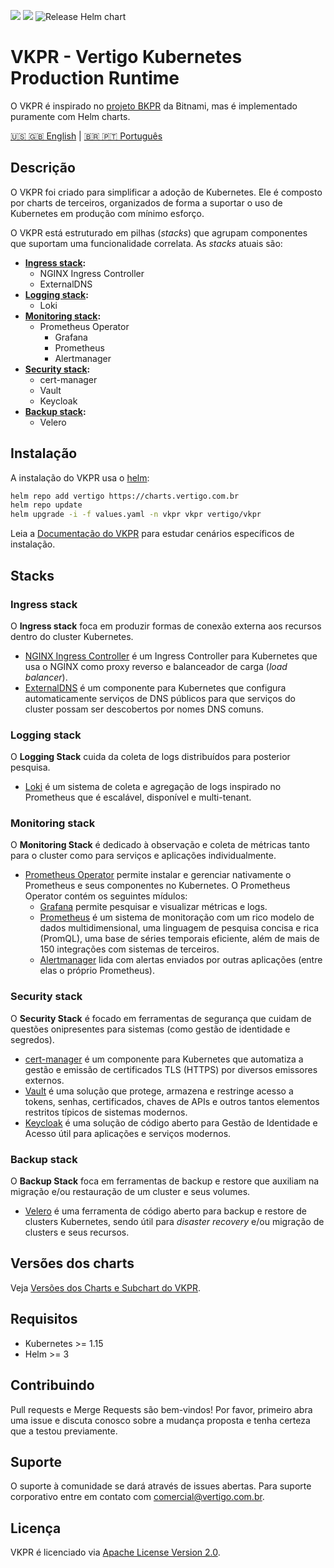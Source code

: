 ![](https://img.shields.io/badge/status-In%20development-yellow)
![](https://img.shields.io/badge/license-Apache%202.0-blue)
![Release Helm chart](https://github.com/vertigobr/vkpr/workflows/Release%20Helm%20chart/badge.svg)
# VKPR - Vertigo Kubernetes Production Runtime

O VKPR é inspirado no [projeto BKPR](https://github.com/bitnami/kube-prod-runtime) da Bitnami, mas é implementado puramente com Helm charts.

[&#x1f1fa;&#x1f1f8; &#x1f1ec;&#x1f1e7; English](README.md) | [&#x1f1e7;&#x1f1f7; &#x1f1f5;&#x1f1f9; Português](README_pt.md)

## Descrição

O VKPR foi criado para simplificar a adoção de Kubernetes. Ele é composto por charts de terceiros, organizados de forma a suportar o uso de Kubernetes em produção com mínimo esforço.

O VKPR está estruturado em pilhas (*stacks*) que agrupam componentes que suportam uma funcionalidade correlata. As *stacks* atuais são:

- **[Ingress stack](#ingress-stack):**
  - NGINX Ingress Controller
  - ExternalDNS
- **[Logging stack](#logging-stack):**
  - Loki
- **[Monitoring stack](#monitoring-stack):**
  - Prometheus Operator
    - Grafana
    - Prometheus
    - Alertmanager
- **[Security stack](#security-stack):**
  - cert-manager
  - Vault
  - Keycloak
- **[Backup stack](#backup-stack):**
  - Velero

## Instalação

A instalação do VKPR usa o [helm](https://helm.sh/):

```sh
helm repo add vertigo https://charts.vertigo.com.br
helm repo update
helm upgrade -i -f values.yaml -n vkpr vkpr vertigo/vkpr
```

Leia a [Documentação do VKPR](https://vertigobr.github.io/vkpr-docs/docs/) para estudar cenários específicos de instalação.

## Stacks

### Ingress stack
  
O **Ingress stack** foca em produzir formas de conexão externa aos recursos dentro do cluster Kubernetes.

- [NGINX Ingress Controller](https://vertigobr.github.io/vkpr-docs/docs/stacks#nginx-ingress-controller) é um Ingress Controller para Kubernetes que usa o NGINX como proxy reverso e balanceador de carga (*load balancer*).
- [ExternalDNS](https://vertigobr.github.io/vkpr-docs/docs/stacks#externaldns) é um componente para Kubernetes que configura automaticamente serviços de DNS públicos para que serviços do cluster possam ser descobertos por nomes DNS comuns.

### Logging stack

O **Logging Stack** cuida da coleta de logs distribuídos para posterior pesquisa.

- [Loki](https://vertigobr.github.io/vkpr-docs/docs/stacks#loki) é um sistema de coleta e agregação de logs inspirado no Prometheus que é escalável, disponível e multi-tenant.

### Monitoring stack

O **Monitoring Stack** é dedicado à observação e coleta de métricas tanto para o cluster como para serviços e aplicações individualmente.

- [Prometheus Operator](https://vertigobr.github.io/vkpr-docs/docs/stacks#prometheus-stack) permite instalar e gerenciar nativamente o Prometheus e seus componentes no Kubernetes. O Prometheus Operator contém os seguintes mídulos:
  - [Grafana](https://grafana.com/oss/grafana/) permite pesquisar e visualizar métricas e logs.
  - [Prometheus](https://grafana.com/oss/prometheus/) é um sistema de monitoração com um rico modelo de dados multidimensional, uma linguagem de pesquisa concisa e rica (PromQL), uma base de séries temporais eficiente, além de mais de 150 integrações com sistemas de terceiros.
  - [Alertmanager](https://prometheus.io/docs/alerting/latest/alertmanager/) lida com alertas enviados por outras aplicações (entre elas o próprio Prometheus).

### Security stack

O **Security Stack** é focado em ferramentas de segurança que cuidam de questões onipresentes para sistemas (como gestão de identidade e segredos).

- [cert-manager](https://vertigobr.github.io/vkpr-docs/docs/stacks#cert-manager) é um componente para Kubernetes que automatiza a gestão e emissão de certificados TLS (HTTPS) por diversos emissores externos.
- [Vault](https://vertigobr.github.io/vkpr-docs/docs/stacks#vault) é uma solução que protege, armazena e restringe acesso a tokens, senhas, certificados, chaves de APIs e outros tantos elementos restritos típicos de sistemas modernos. 
- [Keycloak](https://vertigobr.github.io/vkpr-docs/docs/stacks#keycloak) é uma solução de código aberto para Gestão de Identidade e Acesso útil para aplicações e serviços modernos.

### Backup stack

O **Backup Stack** foca em ferramentas de backup e restore que auxiliam na migração e/ou restauração de um cluster e seus volumes.

- [Velero](https://vertigobr.github.io/vkpr-docs/docs/stacks#velero) é uma ferramenta de código aberto para backup e restore de clusters Kubernetes, sendo útil para *disaster recovery* e/ou migração de clusters e seus recursos.

## Versões dos charts

<!-- @import "VERSIONS.md" -->
Veja [Versões dos Charts e Subchart do VKPR](VERSIONS.md).

## Requisitos

- Kubernetes >= 1.15
- Helm >= 3

## Contribuindo

Pull requests e Merge Requests são bem-vindos! Por favor, primeiro abra uma issue e discuta conosco sobre a mudança proposta e tenha certeza que a testou previamente.

## Suporte

O suporte à comunidade se dará através de issues abertas.
Para suporte corporativo entre em contato com comercial@vertigo.com.br.

## Licença

VKPR é licenciado via [Apache License Version 2.0](LICENSE).
